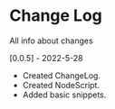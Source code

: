 # Change Log

All info about changes

[0.0.5] - 2022-5-28

- Created ChangeLog.
- Created NodeScript.
- Added basic snippets.
